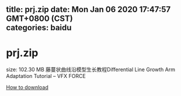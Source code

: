 
title: prj.zip
date: Mon Jan 06 2020 17:47:57 GMT+0800 (CST)    
categories: baidu
---

# prj.zip
size: 102.30 MB
 藤蔓状曲线沿模型生长教程Differential Line Growth Arm Adaptation Tutorial – VFX FORCE
 

[How to download](https://bpcam.bemobtrk.com/go/2ceec3aa-1ca2-46d6-b9ff-aaa5c184517c?jno=2986)